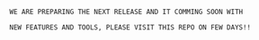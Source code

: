 

	WE ARE PREPARING THE NEXT RELEASE AND IT COMMING SOON WITH 
	
	NEW FEATURES AND TOOLS, PLEASE VISIT THIS REPO ON FEW DAYS!!
